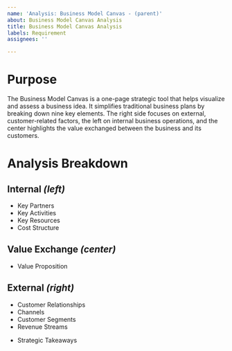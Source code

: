 ```yaml
---
name: 'Analysis: Business Model Canvas - (parent)'
about: Business Model Canvas Analysis
title: Business Model Canvas Analysis
labels: Requirement
assignees: ''

---
```


# Purpose

The Business Model Canvas is a one-page strategic tool that helps visualize and assess a business idea. It simplifies traditional business plans by breaking down nine key elements. The right side focuses on external, customer-related factors, the left on internal business operations, and the center highlights the value exchanged between the business and its customers.

# Analysis Breakdown

## Internal _(left)_

- Key Partners
- Key Activities
- Key Resources
- Cost Structure

## Value Exchange _(center)_

- Value Proposition

## External _(right)_

- Customer Relationships
- Channels
- Customer Segments
- Revenue Streams

* Strategic Takeaways
